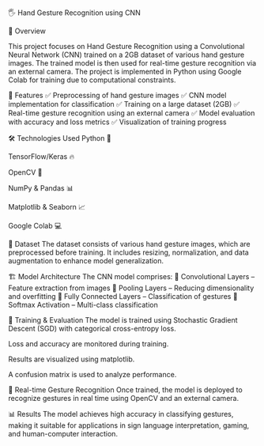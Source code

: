 🖐 Hand Gesture Recognition using CNN

📌 Overview

This project focuses on Hand Gesture Recognition using a Convolutional Neural Network (CNN) trained on a 2GB dataset of various hand gesture images. The trained model is then used for real-time gesture recognition via an external camera. The project is implemented in Python using Google Colab for training due to computational constraints.

🚀 Features
✅ Preprocessing of hand gesture images
✅ CNN model implementation for classification
✅ Training on a large dataset (2GB)
✅ Real-time gesture recognition using an external camera
✅ Model evaluation with accuracy and loss metrics
✅ Visualization of training progress

🛠 Technologies Used
Python 🐍

TensorFlow/Keras 🔥

OpenCV 🎥

NumPy & Pandas 📊

Matplotlib & Seaborn 📈

Google Colab 💻

📂 Dataset
The dataset consists of various hand gesture images, which are preprocessed before training. It includes resizing, normalization, and data augmentation to enhance model generalization.

🏗 Model Architecture
The CNN model comprises:
🔹 Convolutional Layers – Feature extraction from images
🔹 Pooling Layers – Reducing dimensionality and overfitting
🔹 Fully Connected Layers – Classification of gestures
🔹 Softmax Activation – Multi-class classification

🔬 Training & Evaluation
The model is trained using Stochastic Gradient Descent (SGD) with categorical cross-entropy loss.

Loss and accuracy are monitored during training.

Results are visualized using matplotlib.

A confusion matrix is used to analyze performance.

🎥 Real-time Gesture Recognition
Once trained, the model is deployed to recognize gestures in real time using OpenCV and an external camera.

📊 Results
The model achieves high accuracy in classifying gestures, making it suitable for applications in sign language interpretation, gaming, and human-computer interaction.
